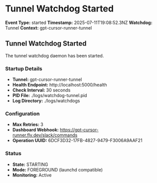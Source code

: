 # Tunnel Watchdog Started

**Event Type:** started
**Timestamp:** 2025-07-11T19:08:52.3NZ
**Watchdog:** Tunnel
**Context:** gpt-cursor-runner-tunnel


## Tunnel Watchdog Started

The tunnel watchdog daemon has been started.

### Startup Details
- **Tunnel:** gpt-cursor-runner-tunnel
- **Health Endpoint:** http://localhost:5000/health
- **Check Interval:** 30 seconds
- **PID File:** ./logs/watchdog-tunnel.pid
- **Log Directory:** ./logs/watchdogs

### Configuration
- **Max Retries:** 3
- **Dashboard Webhook:** https://gpt-cursor-runner.fly.dev/slack/commands
- **Operation UUID:** 6DCF3D32-17FB-4827-9479-F3006A9AAF21

### Status
- **State:** STARTING
- **Mode:** FOREGROUND (launchd compatible)
- **Monitoring:** Active


